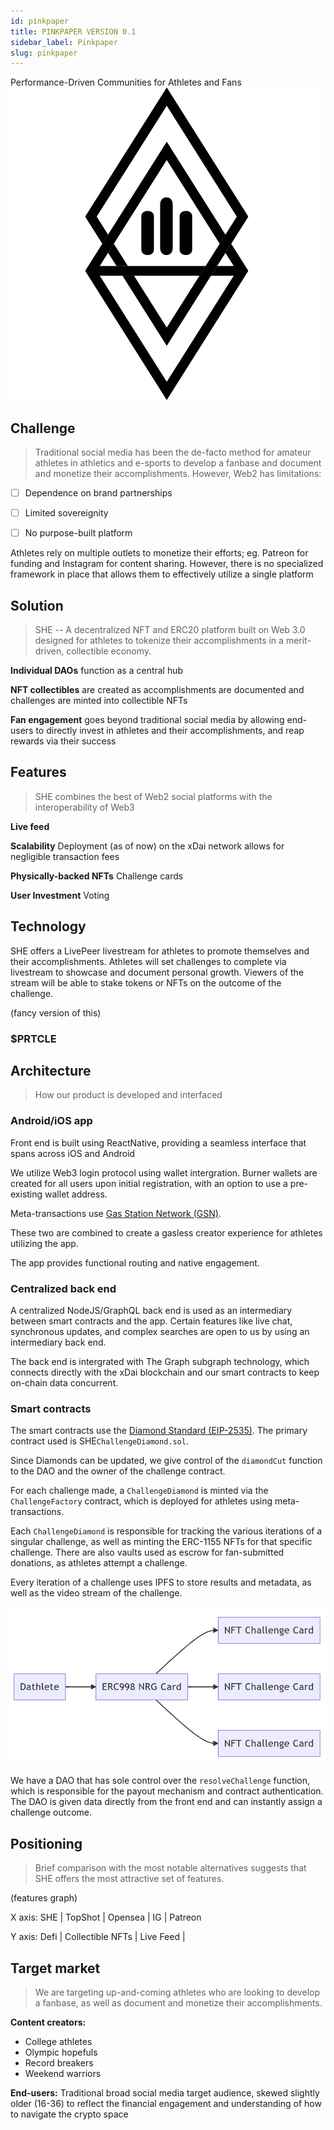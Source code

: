 ```yaml
---
id: pinkpaper
title: PINKPAPER VERSION 0.1
sidebar_label: Pinkpaper
slug: pinkpaper
---
```


Performance-Driven Communities for Athletes and Fans
![logo](../static/img/SHELogo3.png)

## Challenge

>Traditional social media has been the de-facto method for amateur athletes in athletics and e-sports to develop a fanbase and document and monetize their accomplishments. However, Web2 has limitations:

- [ ] Dependence on brand partnerships
- [ ] Limited sovereignity
- [ ] No purpose-built platform
        
        
Athletes rely on multiple outlets to monetize their efforts; eg. Patreon for funding and Instagram for content sharing. However, there is no specialized framework in place that allows them to effectively utilize a single platform 


Solution
---
>SHE --  A decentralized NFT and ERC20 platform built on Web 3.0 designed for athletes to tokenize their accomplishments in a merit-driven, collectible economy. 

**Individual DAOs** function as a central hub

**NFT collectibles** are created as accomplishments are documented and challenges are minted into collectible NFTs

**Fan engagement** goes beyond traditional social media by allowing end-users to directly invest in athletes and their accomplishments, and reap rewards via their success


Features
---
>SHE combines the best of Web2 social platforms with the interoperability of Web3

**Live feed**

**Scalability**
Deployment (as of now) on the xDai network allows for negligible transaction fees 

**Physically-backed NFTs**
Challenge cards

**User Investment**
Voting



Technology
---


SHE offers a LivePeer livestream for athletes to promote themselves and their accomplishments. Athletes will set challenges to complete via livestream to showcase and document personal growth. Viewers of the stream will be able to stake tokens or NFTs on the outcome of the challenge.

(fancy version of this)

### $PRTCLE

Architecture
---
>How our product is developed and interfaced

### Android/iOS app
Front end is built using ReactNative, providing a seamless interface that spans across iOS and Android

We utilize Web3 login protocol using wallet intergration. Burner wallets are created for all users upon initial registration, with an option to use a pre-existing wallet address. 

Meta-transactions use [Gas Station Network (GSN)]([https://](https://docs.opengsn.org/)).

These two are combined to create a gasless creator experience for athletes utilizing the app.

The app provides functional routing and native engagement. 


### Centralized back end

A centralized NodeJS/GraphQL back end is used as an intermediary between smart contracts and the app. Certain features like live chat, synchronous updates, and complex searches are open to us by using an intermediary back end.

The back end is intergrated with The Graph subgraph technology, which connects directly with the xDai blockchain and our smart contracts to keep on-chain data concurrent.


### Smart contracts

The smart contracts use the [Diamond Standard (EIP-2535)](https://eips.ethereum.org/EIPS/eip-2535). The primary contract used is  SHE`ChallengeDiamond.sol`.

Since Diamonds can be updated, we give control of the `diamondCut` function to the DAO and the owner of the challenge contract.

For each challenge made, a `ChallengeDiamond` is minted via the `ChallengeFactory` contract, which is deployed for athletes using meta-transactions.

Each `ChallengeDiamond` is responsible for tracking the various iterations of a singular challenge, as well as minting the ERC-1155 NFTs for that specific challenge. There are also vaults used as escrow for fan-submitted donations, as athletes attempt a challenge.

Every iteration of a challenge uses IPFS to store results and metadata, as well as the video stream of the challenge.


!["NFT Chart"](../static/img/NFT.png)

We have a DAO that has sole control over the `resolveChallenge` function, which is responsible for the payout mechanism and contract authentication. The DAO is given data directly from the front end and can instantly assign a challenge outcome.


Positioning
---
>Brief comparison with the most notable alternatives suggests that SHE offers the most attractive set of features.

(features graph)

X axis: SHE | TopShot | Opensea | IG | Patreon

Y axis: Defi | Collectible NFTs | Live Feed | 

Target market
---
>We are targeting up-and-coming athletes who are looking to develop a fanbase, as well as document and monetize their accomplishments.

**Content creators:** 
* College athletes
* Olympic hopefuls
* Record breakers
* Weekend warriors

**End-users:** 
Traditional broad social media target audience, skewed slightly older (16-36) to reflect the financial engagement and understanding of how to navigate the crypto space
